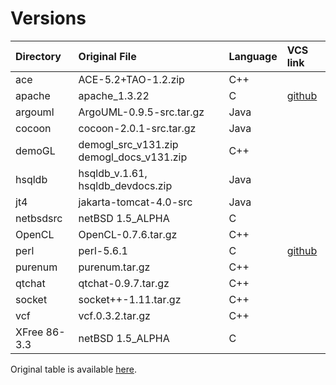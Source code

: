 # Versions

| Directory | Original File | Language | VCS link |
|:---|:---|:---|:---|
| ace | ACE-5.2+TAO-1.2.zip | C++ |  |
| apache | apache_1.3.22 | C | [github](https://github.com/apache/httpd/commit/87db9d4ddf) |
| argouml | ArgoUML-0.9.5-src.tar.gz | Java |  |
| cocoon | cocoon-2.0.1-src.tar.gz | Java |  |
| demoGL | demogl_src_v131.zip demogl_docs_v131.zip | C++ |  |
| hsqldb | hsqldb_v.1.61, hsqldb_devdocs.zip | Java |  |
| jt4 | jakarta-tomcat-4.0-src | Java |  |
| netbsdsrc | netBSD 1.5_ALPHA | C |  |
| OpenCL | OpenCL-0.7.6.tar.gz | C++ |  |
| perl | perl-5.6.1 | C | [github](https://github.com/Perl/perl5/tree/perl-5.6.1) |
| purenum | purenum.tar.gz | C++ |  |
| qtchat | qtchat-0.9.7.tar.gz | C++ |  |
| socket | socket++-1.11.tar.gz | C++ |  |
| vcf | vcf.0.3.2.tar.gz | C++ |  |
| XFree 86-3.3 | netBSD 1.5_ALPHA | C |  |

Original table is available
[here](https://www.spinellis.gr/codereading/source.html).
